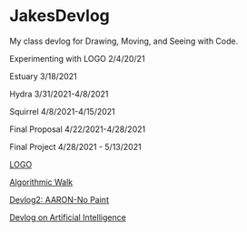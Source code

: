 # JakesDevlog

My class devlog for Drawing, Moving, and Seeing with Code.





Experimenting with LOGO 2/4/20/21



Estuary 3/18/2021

Hydra 3/31/2021-4/8/2021

Squirrel 4/8/2021-4/15/2021

Final Proposal 4/22/2021-4/28/2021

Final Project 4/28/2021 - 5/13/2021



[LOGO](Devlog1.md)

[Algorithmic Walk](https://chiefkicks.github.io/JakesDevlog/AlgorithmicWalk)

[Devlog2: AARON-No Paint ](https://chiefkicks.github.io/JakesDevlog/2:AARON-NOPAINT)

[Devlog on Artificial Intelligence ](https://chiefkicks.github.io/JakesDevlog/AIDevlog)
